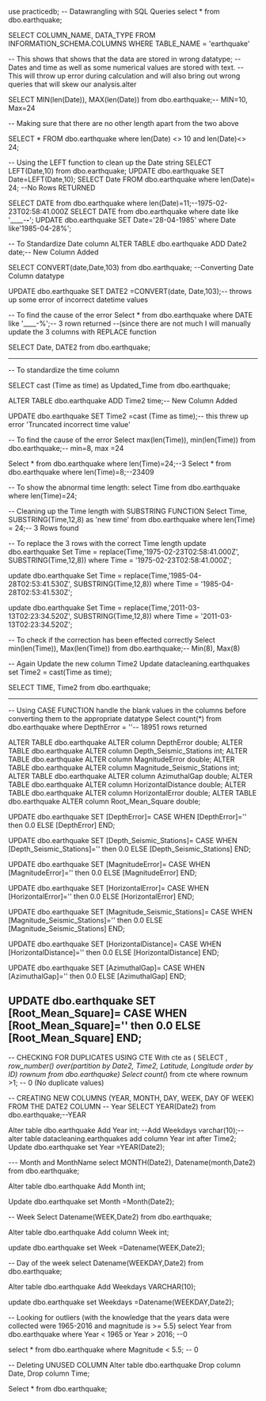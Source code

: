 use practicedb;
-- Datawrangling  with SQL Queries
select * from dbo.earthquake;

SELECT COLUMN_NAME, DATA_TYPE 
FROM INFORMATION_SCHEMA.COLUMNS 
WHERE TABLE_NAME = 'earthquake'

-- This shows that shows that the data are stored in wrong datatype; 
--Dates and time as well as some numerical values are stored with text.
-- This will throw up error during calculation and will also bring out wrong queries that will skew our analysis.alter

SELECT MIN(len(Date)), MAX(len(Date))
from dbo.earthquake;-- MIN=10, Max=24

-- Making sure that there are no other length apart from the two above

SELECT * FROM dbo.earthquake where len(Date) <> 10 and  len(Date)<> 24;

-- Using the LEFT function to clean up the Date string
SELECT LEFT(Date,10) from dbo.earthquake;
UPDATE dbo.earthquake SET Date=LEFT(Date,10);
SELECT Date FROM dbo.earthquake where len(Date)= 24; --No Rows RETURNED

SELECT DATE from dbo.earthquake where len(Date)=11;--1975-02-23T02:58:41.000Z
SELECT DATE from dbo.earthquake where date like '____-__-__';
UPDATE dbo.earthquake SET Date='28-04-1985' where Date like'1985-04-28%';

-- To Standardize Date column
ALTER TABLE dbo.earthquake
ADD  Date2 date;-- New Column Added

SELECT CONVERT(date,Date,103) from dbo.earthquake;
--Converting Date Column datatype

UPDATE dbo.earthquake SET DATE2 =CONVERT(date, Date,103);-- throws up some error of incorrect datetime values

-- To find the cause of the error
Select * from dbo.earthquake
where DATE like '____-%';-- 3 rown returned
--(since there are not much I will manually update the 3 columns with REPLACE function

SELECT Date, DATE2 from dbo.earthquake;

--------------------------------------------------------------------------------------------------------------------------------------------------------------

-- To standardize the time column

SELECT cast (Time as time) as Updated_Time from dbo.earthquake;

ALTER TABLE dbo.earthquake
ADD  Time2 time;-- New Column Added

UPDATE dbo.earthquake SET Time2 =cast (Time as time);-- this threw up error 'Truncated incorrect time value'

-- To find the cause of the error
Select  max(len(Time)), min(len(Time)) from dbo.earthquake;-- min=8, max =24

Select  * from dbo.earthquake where  len(Time)=24;--3
Select  * from dbo.earthquake where  len(Time)=8;--23409

-- To show the abnormal time length:
select Time from dbo.earthquake where  len(Time)=24; 

-- Cleaning up the Time length with SUBSTRING FUNCTION
Select Time, SUBSTRING(Time,12,8) as 'new time' from dbo.earthquake where len(Time) = 24;-- 3 Rows found

-- To replace the 3 rows with the correct Time length
update dbo.earthquake
Set Time = replace(Time,'1975-02-23T02:58:41.000Z', SUBSTRING(Time,12,8))
where Time = '1975-02-23T02:58:41.000Z';

update dbo.earthquake 
Set Time = replace(Time,'1985-04-28T02:53:41.530Z', SUBSTRING(Time,12,8))
where Time = '1985-04-28T02:53:41.530Z';

update dbo.earthquake 
Set Time = replace(Time,'2011-03-13T02:23:34.520Z', SUBSTRING(Time,12,8))
where Time = '2011-03-13T02:23:34.520Z';

-- To check if the correction has been effected correctly
Select min(len(Time)), Max(len(Time)) from dbo.earthquake;-- Min(8), Max(8)

-- Again Update the new column Time2
Update datacleaning.earthquakes
set Time2 = cast(Time as time);

SELECT TIME, Time2 from dbo.earthquake;

--------------------------------------------------------------------------------------------------------------------------------------------------------------

-- Using CASE FUNCTION handle the blank values in the columns before converting them to the appropriate datatype
Select count(*) from dbo.earthquake where DepthError = ''-- 18951 rows returned

ALTER TABLE dbo.earthquake ALTER column DepthError double;
ALTER TABLE dbo.earthquake ALTER column Depth_Seismic_Stations int;
ALTER TABLE dbo.earthquake ALTER column MagnitudeError double;
ALTER TABLE dbo.earthquake ALTER column Magnitude_Seismic_Stations int;
ALTER TABLE dbo.earthquake ALTER column AzimuthalGap double;
ALTER TABLE dbo.earthquake ALTER column HorizontalDistance double;
ALTER TABLE dbo.earthquake ALTER column HorizontalError double;
ALTER TABLE dbo.earthquake ALTER column Root_Mean_Square double; 

UPDATE dbo.earthquake SET [DepthError]= CASE 
WHEN [DepthError]='' then 0.0 ELSE [DepthError] END;

UPDATE dbo.earthquake SET [Depth_Seismic_Stations]= CASE 
WHEN [Depth_Seismic_Stations]='' then 0.0 ELSE [Depth_Seismic_Stations] END;

UPDATE dbo.earthquake SET [MagnitudeError]= CASE 
WHEN [MagnitudeError]='' then 0.0 ELSE [MagnitudeError] END;

UPDATE dbo.earthquake SET [HorizontalError]= CASE 
WHEN [HorizontalError]='' then 0.0 ELSE [HorizontalError] END;

UPDATE dbo.earthquake SET [Magnitude_Seismic_Stations]= CASE 
WHEN [Magnitude_Seismic_Stations]='' then 0.0 ELSE [Magnitude_Seismic_Stations] END;

UPDATE dbo.earthquake SET [HorizontalDistance]= CASE 
WHEN [HorizontalDistance]='' then 0.0 ELSE [HorizontalDistance] END;

UPDATE dbo.earthquake SET [AzimuthalGap]= CASE 
WHEN [AzimuthalGap]='' then 0.0 ELSE [AzimuthalGap] END;

UPDATE dbo.earthquake SET [Root_Mean_Square]= CASE 
WHEN [Root_Mean_Square]='' then 0.0 ELSE [Root_Mean_Square] END;
--------------------------------------------------------------------------------------------------------------------------------------------------------------

-- CHECKING FOR DUPLICATES USING CTE
With cte as (
SELECT *, row_number() over(partition by Date2, Time2, Latitude, Longitude order by ID) rownum
from dbo.earthquake)
Select count(*) from cte where rownum >1; -- 0 (No duplicate values)

-- CREATING NEW COLUMNS (YEAR, MONTH, DAY, WEEK, DAY OF WEEK) FROM THE DATE2 COLUMN
-- Year 
SELECT YEAR(Date2) from dbo.earthquake;--YEAR

Alter table dbo.earthquake 
Add Year int;
--Add Weekdays varchar(10);--alter table datacleaning.earthquakes add column Year int after Time2;
Update dbo.earthquake set Year =YEAR(Date2);

--- Month and MonthName
select MONTH(Date2), Datename(month,Date2) from dbo.earthquake;

Alter table dbo.earthquake 
Add Month int; 

Update dbo.earthquake set Month =Month(Date2);

-- Week
Select Datename(WEEK,Date2) from dbo.earthquake;

Alter table dbo.earthquake
Add column Week int;

update dbo.earthquake set Week =Datename(WEEK,Date2);

-- Day of the week
select Datename(WEEKDAY,Date2) from dbo.earthquake;

Alter  table dbo.earthquake 
Add Weekdays VARCHAR(10); 

update dbo.earthquake set Weekdays =Datename(WEEKDAY,Date2);

-- Looking for outliers (with the knowledge that the years data were collected were 1965-2016 and magnitude is >= 5.5)
select Year from dbo.earthquake 
where Year < 1965 or Year > 2016; --0

select * from dbo.earthquake
where Magnitude < 5.5; -- 0

-- Deleting UNUSED COLUMN
Alter table dbo.earthquake
Drop column Date,
Drop column Time;

Select * from dbo.earthquake;
